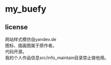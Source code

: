 # my_buefy


## license
网站样式模仿自yandev.de  
图标、插画图属于原作者。  
代码开源。  
我的个人作品信息src/info_maintain目录禁止做他用。  

